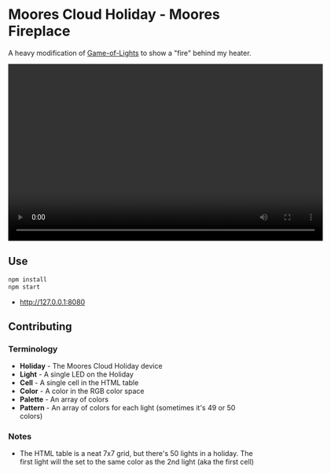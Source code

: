 # Moores Cloud Holiday - Moores Fireplace

A heavy modification of [Game-of-Lights](https://github.com/katiejots/game-of-lights) to show a "fire" behind my heater.

<video width="640" height="360" controls src="https://github.com/mountainash/moores-holiday-fireplace/raw/feat/shimmer/public/holiday-fire.mp4" title="Video showing set-up behind a European oil var heater"></video>

## Use

```sh
npm install
npm start
```

- <http://127.0.0.1:8080>

## Contributing

### Terminology

- **Holiday** - The Moores Cloud Holiday device
- **Light** - A single LED on the Holiday
- **Cell** - A single cell in the HTML table
- **Color** - A color in the RGB color space
- **Palette** - An array of colors
- **Pattern** - An array of colors for each light (sometimes it's 49 or 50 colors)

### Notes

- The HTML table is a neat 7x7 grid, but there's 50 lights in a holiday. The first light will the set to the same color as the 2nd light (aka the first cell)